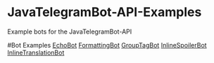 # JavaTelegramBot-API-Examples
Example bots for the JavaTelegramBot-API

#Bot Examples
[EchoBot](https://github.com/zp-bots-telegram/EchoBot)
[FormattingBot](https://github.com/zp-bots-telegram/FormattingBot)
[GroupTagBot](https://github.com/zp-bots-telegram/GroupTagBot)
[InlineSpoilerBot](https://github.com/zp-bots-telegram/InlineSpoilerBot)
[InlineTranslationBot](https://github.com/zp-bots-telegram/InlineTranslationBot)
